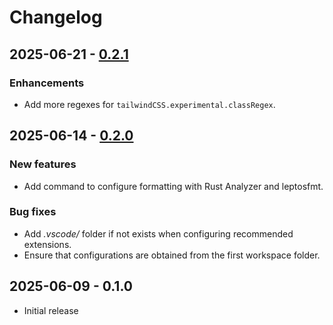 # Changelog

## 2025-06-21 - [0.2.1]

### Enhancements

- Add more regexes for `tailwindCSS.experimental.classRegex`.

## 2025-06-14 - [0.2.0]

### New features

- Add command to configure formatting with Rust Analyzer and leptosfmt.

### Bug fixes

- Add *.vscode/* folder if not exists when configuring recommended extensions.
- Ensure that configurations are obtained from the first workspace folder.

## 2025-06-09 - 0.1.0

- Initial release

[0.2.1]: https://github.com/mondeja/vscode-leptos/compare/v0.2.0...v0.2.1
[0.2.0]: https://github.com/mondeja/vscode-leptos/compare/v0.1.0...v0.2.0

